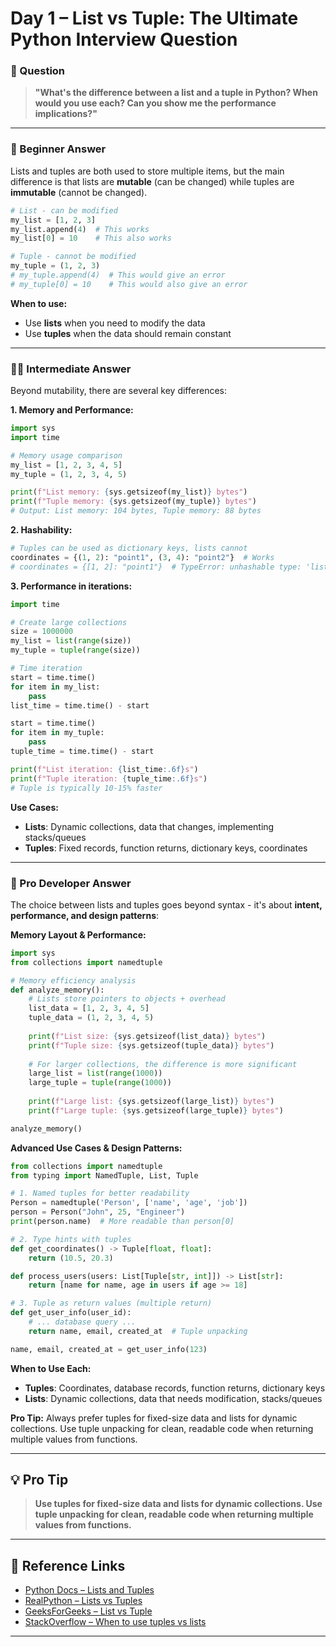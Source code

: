 # Day 1 – List vs Tuple: The Ultimate Python Interview Question

### 🎯 Question
> **"What's the difference between a list and a tuple in Python? When would you use each? Can you show me the performance implications?"**

---

### 🧒 Beginner Answer

Lists and tuples are both used to store multiple items, but the main difference is that lists are **mutable** (can be changed) while tuples are **immutable** (cannot be changed).

```python
# List - can be modified
my_list = [1, 2, 3]
my_list.append(4)  # This works
my_list[0] = 10    # This also works

# Tuple - cannot be modified
my_tuple = (1, 2, 3)
# my_tuple.append(4)  # This would give an error
# my_tuple[0] = 10    # This would also give an error
```

**When to use:**
- Use **lists** when you need to modify the data
- Use **tuples** when the data should remain constant

---

### 👩‍💻 Intermediate Answer

Beyond mutability, there are several key differences:

**1. Memory and Performance:**
```python
import sys
import time

# Memory usage comparison
my_list = [1, 2, 3, 4, 5]
my_tuple = (1, 2, 3, 4, 5)

print(f"List memory: {sys.getsizeof(my_list)} bytes")
print(f"Tuple memory: {sys.getsizeof(my_tuple)} bytes")
# Output: List memory: 104 bytes, Tuple memory: 88 bytes
```

**2. Hashability:**
```python
# Tuples can be used as dictionary keys, lists cannot
coordinates = {(1, 2): "point1", (3, 4): "point2"}  # Works
# coordinates = {[1, 2]: "point1"}  # TypeError: unhashable type: 'list'
```

**3. Performance in iterations:**
```python
import time

# Create large collections
size = 1000000
my_list = list(range(size))
my_tuple = tuple(range(size))

# Time iteration
start = time.time()
for item in my_list:
    pass
list_time = time.time() - start

start = time.time()
for item in my_tuple:
    pass
tuple_time = time.time() - start

print(f"List iteration: {list_time:.6f}s")
print(f"Tuple iteration: {tuple_time:.6f}s")
# Tuple is typically 10-15% faster
```

**Use Cases:**
- **Lists**: Dynamic collections, data that changes, implementing stacks/queues
- **Tuples**: Fixed records, function returns, dictionary keys, coordinates

---

### 🧠 Pro Developer Answer

The choice between lists and tuples goes beyond syntax - it's about **intent, performance, and design patterns**:

**Memory Layout & Performance:**
```python
import sys
from collections import namedtuple

# Memory efficiency analysis
def analyze_memory():
    # Lists store pointers to objects + overhead
    list_data = [1, 2, 3, 4, 5]
    tuple_data = (1, 2, 3, 4, 5)
    
    print(f"List size: {sys.getsizeof(list_data)} bytes")
    print(f"Tuple size: {sys.getsizeof(tuple_data)} bytes")
    
    # For larger collections, the difference is more significant
    large_list = list(range(1000))
    large_tuple = tuple(range(1000))
    
    print(f"Large list: {sys.getsizeof(large_list)} bytes")
    print(f"Large tuple: {sys.getsizeof(large_tuple)} bytes")

analyze_memory()
```

**Advanced Use Cases & Design Patterns:**
```python
from collections import namedtuple
from typing import NamedTuple, List, Tuple

# 1. Named tuples for better readability
Person = namedtuple('Person', ['name', 'age', 'job'])
person = Person("John", 25, "Engineer")
print(person.name)  # More readable than person[0]

# 2. Type hints with tuples
def get_coordinates() -> Tuple[float, float]:
    return (10.5, 20.3)

def process_users(users: List[Tuple[str, int]]) -> List[str]:
    return [name for name, age in users if age >= 18]

# 3. Tuple as return values (multiple return)
def get_user_info(user_id):
    # ... database query ...
    return name, email, created_at  # Tuple unpacking

name, email, created_at = get_user_info(123)
```

**When to Use Each:**
- **Tuples**: Coordinates, database records, function returns, dictionary keys
- **Lists**: Dynamic collections, data that needs modification, stacks/queues

**Pro Tip:** Always prefer tuples for fixed-size data and lists for dynamic collections. Use tuple unpacking for clean, readable code when returning multiple values from functions.

---

## 💡 Pro Tip
> **Use tuples for fixed-size data and lists for dynamic collections. Use tuple unpacking for clean, readable code when returning multiple values from functions.**

---

## 💬 Reference Links

* [Python Docs – Lists and Tuples](https://docs.python.org/3/tutorial/introduction.html#lists)
* [RealPython – Lists vs Tuples](https://realpython.com/python-lists-tuples/)
* [GeeksForGeeks – List vs Tuple](https://www.geeksforgeeks.org/python-difference-between-list-and-tuple/)
* [StackOverflow – When to use tuples vs lists](https://stackoverflow.com/questions/1708510/python-list-vs-tuple-when-to-use-each)

---
